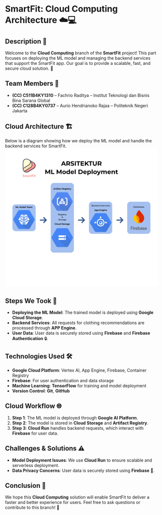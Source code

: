 # SmartFit: Cloud Computing Architecture ☁️💻

## Description 📖
Welcome to the **Cloud Computing** branch of the **SmartFit** project! This part focuses on deploying the ML model and managing the backend services that support the SmartFit app. Our goal is to provide a scalable, fast, and secure cloud solution. 🚀

## Team Members 👥
- **(CC) C511B4KY1310** – Fachrio Raditya – Institut Teknologi dan Bisnis Bina Sarana Global
- **(CC) C128B4KY0737** – Aurio Hendrianoko Rajaa – Politeknik Negeri Jakarta

## Cloud Architecture 🏗️
Below is a diagram showing how we deploy the ML model and handle the backend services for SmartFit.
![arsitektur](cloud-architecture-diagram/arsiitektur.png)

## Steps We Took 📝
- **Deploying the ML Model**: The trained model is deployed using **Google Cloud Storage**.
- **Backend Services**: All requests for clothing recommendations are processed through **APP Engine**.
- **User Data**: User data is securely stored using **Firebase** and **Firebase Authentication** 🔒.

## Technologies Used 🛠️
- **Google Cloud Platform**: Vertex AI, App Engine, Firebase, Container Registry
- **Firebase**: For user authentication and data storage
- **Machine Learning**: **TensorFlow** for training and model deployment
- **Version Control**: **Git**, **GitHub**

## Cloud Workflow 🌐
1. **Step 1**: The ML model is deployed through **Google AI Platform**.
2. **Step 2**: The model is stored in **Cloud Storage** and **Artifact Registry**.
3. **Step 3**: **Cloud Run** handles backend requests, which interact with **Firebase** for user data.

## Challenges & Solutions ⚠️
- **Model Deployment Issues**: We use **Cloud Run** to ensure scalable and serverless deployment.
- **Data Privacy Concerns**: User data is securely stored using **Firebase** 🔐.

## Conclusion 🌟
We hope this **Cloud Computing** solution will enable SmartFit to deliver a faster and better experience for users. Feel free to ask questions or contribute to this branch! 💬
